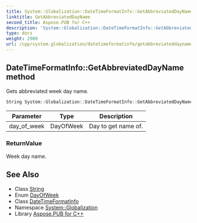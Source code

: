 ```yaml
---
title: System::Globalization::DateTimeFormatInfo::GetAbbreviatedDayName method
linktitle: GetAbbreviatedDayName
second_title: Aspose.PUB for C++
description: 'System::Globalization::DateTimeFormatInfo::GetAbbreviatedDayName method. Gets abbreviated week day name in C++.'
type: docs
weight: 2900
url: /cpp/system.globalization/datetimeformatinfo/getabbreviateddayname/
---
```

## DateTimeFormatInfo::GetAbbreviatedDayName method


Gets abbreviated week day name.

```cpp
String System::Globalization::DateTimeFormatInfo::GetAbbreviatedDayName(DayOfWeek day_of_week) const
```


| Parameter | Type | Description |
| --- | --- | --- |
| day_of_week | DayOfWeek | Day to get name of. |

### ReturnValue

Week day name.

## See Also

* Class [String](../../../system/string/)
* Enum [DayOfWeek](../../../system/dayofweek/)
* Class [DateTimeFormatInfo](../)
* Namespace [System::Globalization](../../)
* Library [Aspose.PUB for C++](../../../)
